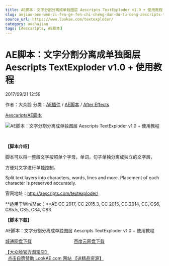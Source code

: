 ```yaml
---
title: AE脚本：文字分割分离成单独图层 Aescripts TextExploder v1.0 + 使用教程
slug: aejiao-ben-wen-zi-fen-ge-fen-chi-cheng-dan-du-tu-ceng-aescripts-textexploder-v1-0-shi-yong-jiao-cheng
source_url: https://www.lookae.com/textexploder/
category: aechajian
tags: [Aescaripts, AE脚本]
---
```

# AE脚本：文字分割分离成单独图层 Aescripts TextExploder v1.0 + 使用教程

2017/09/21 12:59

作者：大众脸
分类：[AE插件](https://www.lookae.com/after-effects/aechajian/) / [AE脚本](https://www.lookae.com/after-effects/aescripts/) / [After Effects](https://www.lookae.com/after-effects/)

[Aescaripts](https://www.lookae.com/tag/aescaripts/)[AE脚本](https://www.lookae.com/tag/ae%e8%84%9a%e6%9c%ac/)

![AE脚本：文字分割分离成单独图层 Aescripts TextExploder v1.0 + 使用教程](https://www.lookae.com/wp-content/uploads/2019/09/Text-Exploder.jpg "AE脚本：文字分割分离成单独图层 Aescripts TextExploder v1.0 + 使用教程-LookAE.com")

[﻿](https://cloud.video.taobao.com//play/u/705956171/p/1/e/6/t/1/50027194666.mp4)

**【脚本介绍】**

脚本可以将一整段文字按照单个字母，单词，句子单独分离成独立的文字层，

方便对文字进行单独控制。

Split text layers into characters, words, lines and more. Placement of each character is preserved accurately.

官网地址：http://aescripts.com/textexploder/

**适用于Win/Mac：**AE CC 2017, CC 2015.3, CC 2015, CC 2014, CC, CS6, CS5.5, CS5, CS4, CS3

**【脚本下载】**

AE脚本：文字分割分离成单独图层 Aescripts TextExploder v1.0 + 使用教程

[城通网盘下载](https://www.pipipan.com/fs/680462-220389175)                                  [百度云网盘下载](https://pan.baidu.com/s/1miMJgOK)

[【大众脸官方淘宝店】](https://lookae.taobao.com/)                [点击自愿赞助 LookAE.com 网站 【送精品资源】](https://www.lookae.com/sponsor/)
